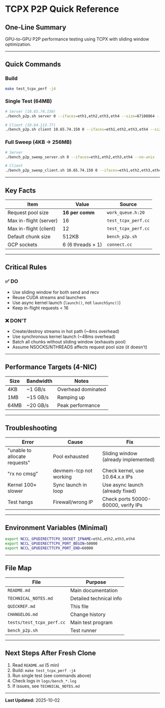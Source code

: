 # TCPX P2P Quick Reference

## One-Line Summary
GPU-to-GPU P2P performance testing using TCPX with sliding window optimization.

---

## Quick Commands

### Build
```bash
make test_tcpx_perf -j4
```

### Single Test (64MB)
```bash
# Server (10.65.74.150)
./bench_p2p.sh server 0 --ifaces=eth1,eth2,eth3,eth4 --size=67108864 --no-unix

# Client (10.64.113.77)
./bench_p2p.sh client 10.65.74.150 0 --ifaces=eth1,eth2,eth3,eth4 --size=67108864 --no-unix
```

### Full Sweep (4KB → 256MB)
```bash
# Server
./bench_p2p_sweep_server.sh 0 --ifaces=eth1,eth2,eth3,eth4 --no-unix

# Client
./bench_p2p_sweep_client.sh 10.65.74.150 0 --ifaces=eth1,eth2,eth3,eth4 --no-unix
```

---

## Key Facts

| Item | Value | Source |
|------|-------|--------|
| Request pool size | **16 per comm** | `work_queue.h:20` |
| Max in-flight (server) | 16 | `test_tcpx_perf.cc` |
| Max in-flight (client) | 12 | `test_tcpx_perf.cc` |
| Default chunk size | 512KB | `bench_p2p.sh` |
| GCP sockets | 6 (6 threads × 1) | `connect.cc` |

---

## Critical Rules

### ✅ DO
- Use sliding window for both send and recv
- Reuse CUDA streams and launchers
- Use async kernel launch (`launch()`, not `launchSync()`)
- Keep in-flight requests < 16

### ❌ DON'T
- Create/destroy streams in hot path (~4ms overhead)
- Use synchronous kernel launch (~48ms overhead)
- Batch all chunks without sliding window (exhausts pool)
- Assume NSOCKS/NTHREADS affects request pool size (it doesn't)

---

## Performance Targets (4-NIC)

| Size | Bandwidth | Notes |
|------|-----------|-------|
| 4KB | ~1 GB/s | Overhead dominated |
| 1MB | ~15 GB/s | Ramping up |
| 64MB | ~20 GB/s | Peak performance |

---

## Troubleshooting

| Error | Cause | Fix |
|-------|-------|-----|
| "unable to allocate requests" | Pool exhausted | Sliding window (already implemented) |
| "rx no cmsg" | devmem-tcp not working | Check kernel, use 10.64.x.x IPs |
| Kernel 100× slower | Sync launch in loop | Use async launch (already fixed) |
| Test hangs | Firewall/wrong IP | Check ports 50000-60000, verify IPs |

---

## Environment Variables (Minimal)

```bash
export NCCL_GPUDIRECTTCPX_SOCKET_IFNAME=eth1,eth2,eth3,eth4
export NCCL_GPUDIRECTTCPX_PORT_BEGIN=50000
export NCCL_GPUDIRECTTCPX_PORT_END=60000
```

---

## File Map

| File | Purpose |
|------|---------|
| `README.md` | Main documentation |
| `TECHNICAL_NOTES.md` | Detailed technical info |
| `QUICKREF.md` | This file |
| `CHANGELOG.md` | Change history |
| `tests/test_tcpx_perf.cc` | Main test program |
| `bench_p2p.sh` | Test runner |

---

## Next Steps After Fresh Clone

1. Read `README.md` (5 min)
2. Build: `make test_tcpx_perf -j4`
3. Run single test (see commands above)
4. Check logs in `logs/bench_*.log`
5. If issues, see `TECHNICAL_NOTES.md`

---

**Last Updated:** 2025-10-02

